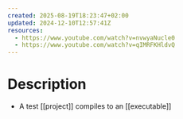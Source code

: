 ```yaml
---
created: 2025-08-19T18:23:47+02:00
updated: 2024-12-10T12:57:41Z
resources:
  - https://www.youtube.com/watch?v=nvwyaNucle0
  - https://www.youtube.com/watch?v=qIMRFKHldvQ
---
```

# Description
- A test [[project]] compiles to an [[executable]]